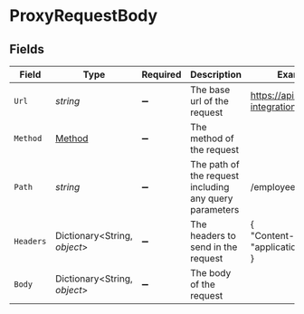 # ProxyRequestBody


## Fields

| Field                                                  | Type                                                   | Required                                               | Description                                            | Example                                                |
| ------------------------------------------------------ | ------------------------------------------------------ | ------------------------------------------------------ | ------------------------------------------------------ | ------------------------------------------------------ |
| `Url`                                                  | *string*                                               | :heavy_minus_sign:                                     | The base url of the request                            | https://api.sample-integration.com/v1                  |
| `Method`                                               | [Method](../../Models/Components/Method.md)            | :heavy_minus_sign:                                     | The method of the request                              |                                                        |
| `Path`                                                 | *string*                                               | :heavy_minus_sign:                                     | The path of the request including any query parameters | /employees/directory                                   |
| `Headers`                                              | Dictionary<String, *object*>                           | :heavy_minus_sign:                                     | The headers to send in the request                     | {<br/>"Content-Type": "application/json"<br/>}         |
| `Body`                                                 | Dictionary<String, *object*>                           | :heavy_minus_sign:                                     | The body of the request                                |                                                        |